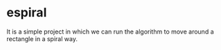 # espiral
It is a simple project in which we can run the algorithm to move around a rectangle in a spiral way.

